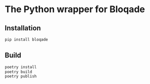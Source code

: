 # The Python wrapper for Bloqade

## Installation

```sh
pip install bloqade
```

## Build

```sh
poetry install
poetry build
poetry publish
```
